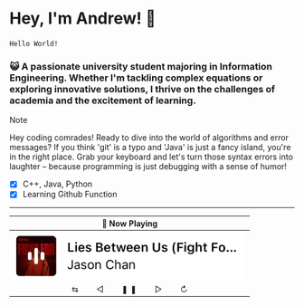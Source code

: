 # Hey, I'm Andrew! :wave:
```
Hello World!
```
### :smiley_cat: A passionate university student majoring in Information Engineering. Whether I'm tackling complex equations or exploring innovative solutions, I thrive on the challenges of academia and the excitement of learning.

> [!NOTE]
> Hey coding comrades! Ready to dive into the world of algorithms and error messages? If you think 'git' is a typo and 'Java' is just a fancy island, you're in the right place. Grab your keyboard and let's turn those syntax errors into laughter – because programming is just debugging with a sense of humor!

- [x] C++, Java, Python
- [x] Learning Github Function

---

| 🎵 Now Playing                                                                      |
| :-----------------------------------------------------------------------------------:|
| <a href="https://youtu.be/8nGRNWO1Eh4?si=P-_nRWAHVQ0zQqM5"><img src="music.png"></a> |
| ⇆　　  ◁　　  ❚ ❚　  　▷　  　↻ |

